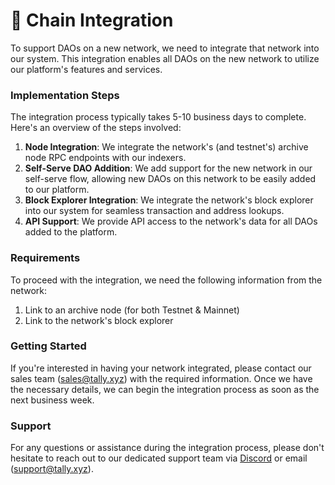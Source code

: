 # 🔌 Chain Integration

To support DAOs on a new network, we need to integrate that network into our system. This integration enables all DAOs on the new network to utilize our platform's features and services.

### Implementation Steps

The integration process typically takes 5-10 business days to complete. Here's an overview of the steps involved:

1. **Node Integration**: We integrate the network's (and testnet's) archive node RPC endpoints with our indexers.
2. **Self-Serve DAO Addition**: We add support for the new network in our self-serve flow, allowing new DAOs on this network to be easily added to our platform.
3. **Block Explorer Integration**: We integrate the network's block explorer into our system for seamless transaction and address lookups.
4. **API Support**: We provide API access to the network's data for all DAOs added to the platform.

### Requirements

To proceed with the integration, we need the following information from the network:

1. Link to an archive node (for both Testnet & Mainnet)
2. Link to the network's block explorer

### Getting Started

If you're interested in having your network integrated, please contact our sales team (sales@tally.xyz) with the required information. Once we have the necessary details, we can begin the integration process as soon as the next business week.

### Support

For any questions or assistance during the integration process, please don't hesitate to reach out to our dedicated support team via [Discord](https://discord.gg/tallyxyz) or email (support@tally.xyz).
